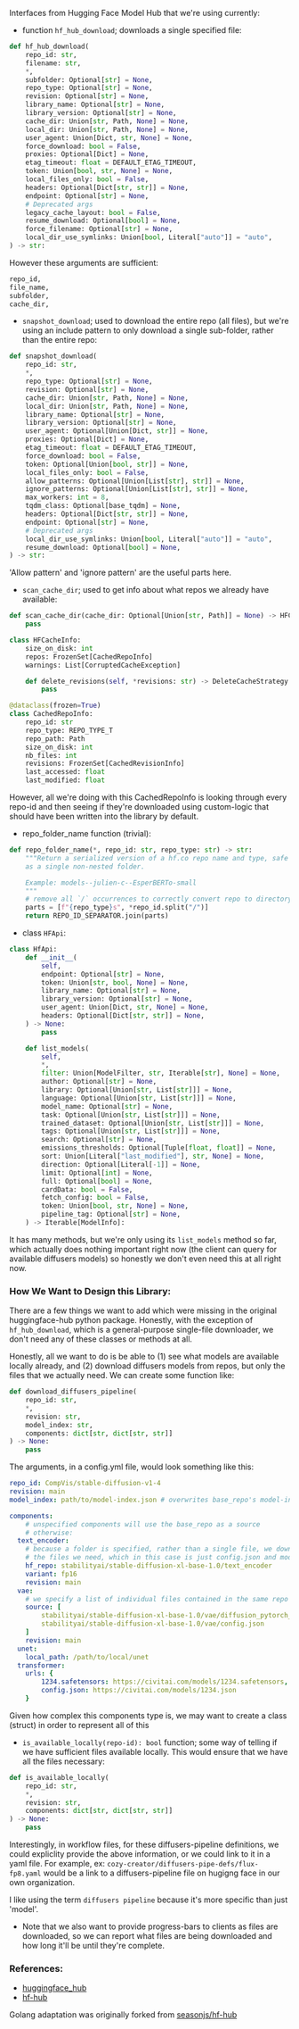 Interfaces from Hugging Face Model Hub that we're using currently:

- function `hf_hub_download`; downloads a single specified file:

```py
def hf_hub_download(
    repo_id: str,
    filename: str,
    *,
    subfolder: Optional[str] = None,
    repo_type: Optional[str] = None,
    revision: Optional[str] = None,
    library_name: Optional[str] = None,
    library_version: Optional[str] = None,
    cache_dir: Union[str, Path, None] = None,
    local_dir: Union[str, Path, None] = None,
    user_agent: Union[Dict, str, None] = None,
    force_download: bool = False,
    proxies: Optional[Dict] = None,
    etag_timeout: float = DEFAULT_ETAG_TIMEOUT,
    token: Union[bool, str, None] = None,
    local_files_only: bool = False,
    headers: Optional[Dict[str, str]] = None,
    endpoint: Optional[str] = None,
    # Deprecated args
    legacy_cache_layout: bool = False,
    resume_download: Optional[bool] = None,
    force_filename: Optional[str] = None,
    local_dir_use_symlinks: Union[bool, Literal["auto"]] = "auto",
) -> str:
```

However these arguments are sufficient:

```py
repo_id,
file_name,
subfolder,
cache_dir,
```

- `snapshot_download`; used to download the entire repo (all files), but we're using an include pattern to only download a single sub-folder, rather than the entire repo:

```py
def snapshot_download(
    repo_id: str,
    *,
    repo_type: Optional[str] = None,
    revision: Optional[str] = None,
    cache_dir: Union[str, Path, None] = None,
    local_dir: Union[str, Path, None] = None,
    library_name: Optional[str] = None,
    library_version: Optional[str] = None,
    user_agent: Optional[Union[Dict, str]] = None,
    proxies: Optional[Dict] = None,
    etag_timeout: float = DEFAULT_ETAG_TIMEOUT,
    force_download: bool = False,
    token: Optional[Union[bool, str]] = None,
    local_files_only: bool = False,
    allow_patterns: Optional[Union[List[str], str]] = None,
    ignore_patterns: Optional[Union[List[str], str]] = None,
    max_workers: int = 8,
    tqdm_class: Optional[base_tqdm] = None,
    headers: Optional[Dict[str, str]] = None,
    endpoint: Optional[str] = None,
    # Deprecated args
    local_dir_use_symlinks: Union[bool, Literal["auto"]] = "auto",
    resume_download: Optional[bool] = None,
) -> str:
```

'Allow pattern' and 'ignore pattern' are the useful parts here.

- `scan_cache_dir`; used to get info about what repos we already have available:

```py
def scan_cache_dir(cache_dir: Optional[Union[str, Path]] = None) -> HFCacheInfo:
	pass

class HFCacheInfo:
    size_on_disk: int
    repos: FrozenSet[CachedRepoInfo]
    warnings: List[CorruptedCacheException]

	def delete_revisions(self, *revisions: str) -> DeleteCacheStrategy:
		pass

@dataclass(frozen=True)
class CachedRepoInfo:
    repo_id: str
    repo_type: REPO_TYPE_T
    repo_path: Path
    size_on_disk: int
    nb_files: int
    revisions: FrozenSet[CachedRevisionInfo]
    last_accessed: float
    last_modified: float
```

However, all we're doing with this CachedRepoInfo is looking through every repo-id and then seeing if they're downloaded using custom-logic that should have been written into the library by default.

- repo_folder_name function (trivial):

```py
def repo_folder_name(*, repo_id: str, repo_type: str) -> str:
    """Return a serialized version of a hf.co repo name and type, safe for disk storage
    as a single non-nested folder.

    Example: models--julien-c--EsperBERTo-small
    """
    # remove all `/` occurrences to correctly convert repo to directory name
    parts = [f"{repo_type}s", *repo_id.split("/")]
    return REPO_ID_SEPARATOR.join(parts)
```

- class `HFApi`:

```py
class HfApi:
    def __init__(
        self,
        endpoint: Optional[str] = None,
        token: Union[str, bool, None] = None,
        library_name: Optional[str] = None,
        library_version: Optional[str] = None,
        user_agent: Union[Dict, str, None] = None,
        headers: Optional[Dict[str, str]] = None,
    ) -> None:
		pass

    def list_models(
        self,
        *,
        filter: Union[ModelFilter, str, Iterable[str], None] = None,
        author: Optional[str] = None,
        library: Optional[Union[str, List[str]]] = None,
        language: Optional[Union[str, List[str]]] = None,
        model_name: Optional[str] = None,
        task: Optional[Union[str, List[str]]] = None,
        trained_dataset: Optional[Union[str, List[str]]] = None,
        tags: Optional[Union[str, List[str]]] = None,
        search: Optional[str] = None,
        emissions_thresholds: Optional[Tuple[float, float]] = None,
        sort: Union[Literal["last_modified"], str, None] = None,
        direction: Optional[Literal[-1]] = None,
        limit: Optional[int] = None,
        full: Optional[bool] = None,
        cardData: bool = False,
        fetch_config: bool = False,
        token: Union[bool, str, None] = None,
        pipeline_tag: Optional[str] = None,
    ) -> Iterable[ModelInfo]:
```

It has many methods, but we're only using its `list_models` method so far, which actually does nothing important right now (the client can query for available diffusers models) so honestly we don't even need this at all right now.

### How We Want to Design this Library:

There are a few things we want to add which were missing in the original huggingface-hub python package. Honestly, with the exception of `hf_hub_download`, which is a general-purpose single-file downloader, we don't need any of these classes or methods at all.

Honestly, all we want to do is be able to (1) see what models are available locally already, and (2) download diffusers models from repos, but only the files that we actually need. We can create some function like:

```py
def download_diffusers_pipeline(
	repo_id: str,
	*,
	revision: str,
	model_index: str,
	components: dict[str, dict[str, str]]
) -> None:
	pass
```
The arguments, in a config.yml file, would look something like this:

```yml
repo_id: CompVis/stable-diffusion-v1-4
revision: main
model_index: path/to/model-index.json # overwrites base_repo's model-index file if specified

components:
	# unspecified components will use the base_repo as a source
	# otherwise:
  text_encoder:
	# because a folder is specified, rather than a single file, we download just
	# the files we need, which in this case is just config.json and model.fp16.safetensors
    hf_repo: stabilityai/stable-diffusion-xl-base-1.0/text_encoder
	variant: fp16
	revision: main
  vae:
	# we specify a list of individual files contained in the same repo / folder
    source: [
		stabilityai/stable-diffusion-xl-base-1.0/vae/diffusion_pytorch_model.fp16.safetensors,
		stabilityai/stable-diffusion-xl-base-1.0/vae/config.json
	]
    revision: main
  unet:
    local_path: /path/to/local/unet
  transformer:
    urls: {
		1234.safetensors: https://civitai.com/models/1234.safetensors, 
		config.json: https://civitai.com/models/1234.json
	}
```

Given how complex this components type is, we may want to create a class (struct) in order to represent all of this

- `is_available_locally(repo-id): bool` function; some way of telling if we have sufficient files available locally. This would ensure that we have all the files necessary:

```py
def is_available_locally(
	repo_id: str,
	*,
	revision: str,
	components: dict[str, dict[str, str]]
) -> None:
	pass
```

Interestingly, in workflow files, for these diffusers-pipeline definitions, we could expliclity provide the above information, or we could link to it in a yaml file. For example, ex: `cozy-creator/diffusers-pipe-defs/flux-fp8.yaml` would be a link to a diffusers-pipeline file on hugigng face in our own organization.

I like using the term `diffusers pipeline` because it's more specific than just 'model'.

- Note that we also want to provide progress-bars to clients as files are downloaded, so we can report what files are being downloaded and how long it'll be until they're complete.

### References:

* [huggingface_hub](https://github.com/huggingface/huggingface_hub)
* [hf-hub](https://github.com/huggingface/hf-hub)

Golang adaptation was originally forked from [seasonjs/hf-hub](https://github.com/seasonjs/hf-hub)

